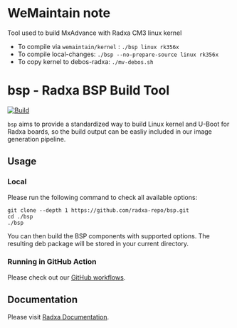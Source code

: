 # WeMaintain note
Tool used to build MxAdvance with Radxa CM3 linux kernel
- To compile via ``wemaintain/kernel`` : ``./bsp linux rk356x``
- To compile local-changes: ``./bsp --no-prepare-source linux rk356x``
- To copy kernel to debos-radxa: ``./mv-debos.sh``

# bsp - Radxa BSP Build Tool

[![Build](https://github.com/radxa-repo/bsp/actions/workflows/build.yml/badge.svg)](https://github.com/radxa-repo/bsp/actions/workflows/build.yml)

`bsp` aims to provide a standardized way to build Linux kernel and U-Boot for Radxa boards, so the build output can be easliy included in our image generation pipeline.

## Usage

### Local

Please run the following command to check all available options:

```
git clone --depth 1 https://github.com/radxa-repo/bsp.git
cd ./bsp
./bsp
```

You can then build the BSP components with supported options. The resulting deb package will be stored in your current directory.

### Running in GitHub Action

Please check out our [GitHub workflows](https://github.com/radxa-repo/bsp/tree/main/.github/workflows).

## Documentation

Please visit [Radxa Documentation](https://radxa-doc.github.io/).

